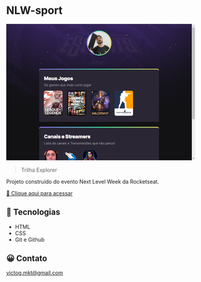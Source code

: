 # NLW-sport

![preview](./.github/preview.png)

> Trilha Explorer

Projeto construido do evento Next Level Week da Rocketseat.

[🔗 Clique aqui para acessar](https://vtrguedes.github.io/nlw-sport)

## 🧰 Tecnologias

- HTML
- CSS
- Git e Github

## 😀 Contato
victog.mkt@gmail.com
